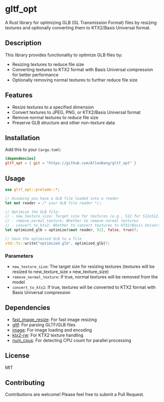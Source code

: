 # gltf_opt

A Rust library for optimizing GLB (GL Transmission Format) files by resizing textures and optionally converting them to KTX2/Basis Universal format.

## Description

This library provides functionality to optimize GLB files by:

- Resizing textures to reduce file size
- Converting textures to KTX2 format with Basis Universal compression for better performance
- Optionally removing normal textures to further reduce file size

## Features

- Resize textures to a specified dimension
- Convert textures to JPEG, PNG, or KTX2/Basis Universal format
- Remove normal textures to reduce file size
- Preserve GLB structure and other non-texture data

## Installation

Add this to your `Cargo.toml`:

```toml
[dependencies]
gltf_opt = { git = "https://github.com/AllenDang/gltf_opt" }
```

## Usage

```rust
use gltf_opt::prelude::*;

// Assuming you have a GLB file loaded into a reader
let mut reader = /* your GLB file reader */;

// Optimize the GLB file:
// - new_texture_size: Target size for textures (e.g., 512 for 512x512)
// - remove_normal_texture: Whether to remove normal textures
// - convert_to_ktx2: Whether to convert textures to KTX2/Basis Universal format
let optimized_glb = optimize(&mut reader, 512, false, true)?;

// Save the optimized GLB to a file
std::fs::write("optimized.glb", optimized_glb)?;
```

### Parameters

- `new_texture_size`: The target size for resizing textures (textures will be resized to new_texture_size x new_texture_size)
- `remove_normal_texture`: If true, normal textures will be removed from the model
- `convert_to_ktx2`: If true, textures will be converted to KTX2 format with Basis Universal compression

## Dependencies

- [fast_image_resize](https://crates.io/crates/fast_image_resize): For fast image resizing
- [gltf](https://crates.io/crates/gltf): For parsing GLTF/GLB files
- [image](https://crates.io/crates/image): For image loading and encoding
- [ktx2-rw](https://github.com/AllenDang/ktx2-rw): For KTX2 texture handling
- [num_cpus](https://crates.io/crates/num_cpus): For detecting CPU count for parallel processing

## License

MIT

## Contributing

Contributions are welcome! Please feel free to submit a Pull Request.

